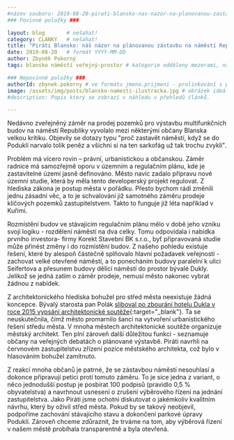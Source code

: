 ```yaml
---
#název souboru: 2019-08-20-pirati-blansko-nas-nazor-na-planovanou-zastavbu-na-namesti-republiky.md
### Povinné položky ###

layout: blog       # nešahat!
category: CLANKY   # nešahat!
title: "Piráti Blansko: náš názor na plánovanou zástavbu na náměstí Republiky"
date: 2019-08-20   # formát YYYY-MM-DD
author: Zbyněk Pokorný
tags: blansko náměstí veřejný-prostor # kategorie odděleny mezerami, např. volby zemědělství životní-prostředí piráti (viz https://jihomoravsky.pirati.cz/tags/)

### Nepovinné položky ###
authorId: zbynek.pokorny # ve formátu jmeno.prijmeni - prolinkování s profilem přes uid
image: /assets/img/posts/blansko-namesti-ilustracka.jpg # obrázek ideálně 420x677px minifikovaný přes https://tinypng.com/
#description: Popis který se zobrazí v náhledu v přehledů článků.

---
```


Nedávno zveřejněný záměr na prodej pozemků pro výstavbu multifunkčních budov na náměstí Republiky vyvolalo mezi některými občany Blanska velkou kritiku. Objevily se dotazy typu "proč zastavět náměstí, když se do Poduklí narvalo tolik peněz a všichni si na ten sarkofág už tak trochu zvykli". 

Problém má vícero rovin – právní, urbanistickou a občanskou. Záměr radnice má samozřejmě oporu v územním a regulačním plánu, kde je zastavitelné území jasně definováno. Město navíc zadalo přípravu nové územní studie, která by měla tento developerský projekt regulovat. Z hlediska zákona je postup města v pořádku. Přesto bychom rádi změnili jednu zásadní věc, a to je schvalování již samotného záměru prodeje klíčových pozemků zastupitelstvem. Takto to funguje již léta například v Kuřimi.

Rozmístění budov ve stávajícím regulačním plánu mělo v době jeho vzniku svoji logiku - rozdělení náměstí na dva celky. Tomu odpovídala i nabídka prvního investora- firmy Korekt Stavební BK s.r.o., byť připravovaná studie může přinést změny i do rozmístění budov. Z našeho pohledu existuje řešení, které by alespoň částečně splňovalo hlavní požadavek veřejnosti - zachovat velké otevřené náměstí, a to ponecháním budovy paralelní k ulici Seifertova a přesunem budovy dělící náměstí do prostor bývalé Dukly. Jelikož se jedná zatím o záměr prodeje, nemusí město nakonec vybrat žádnou z nabídek.

Z architektonického hlediska bohužel pro střed města neexistuje žádná koncepce. Bývalý starosta pan Polák [sliboval po zbourání hotelu Dukla v roce 2015 vypsání architektonické soutěže](https://www.blansko.cz/clanky/2015/12/namesti-po-pripominkach-obcanu){:target="_blank"}. Ta se neuskutečnila, čímž město promarnilo šanci na vytvoření urbanistického řešení středu města. V mnoha městech architektonické soutěže organizuje městský architekt. Ten plní zároveň další důležitou funkci - seznamuje občany na veřejných debatách o plánované výstavbě. Piráti navrhli na červnovém zastupitelstvu zřízení pozice městského architekta, což bylo v hlasováním bohužel zamítnuto. 

Z reakcí mnoha občanů je patrné, že se zástavbou náměstí nesouhlasí a dokonce připravují petici proti tomuto záměru. To je sice jedna z variant, o něco jednodušší postup je posbírat 100 podpisů (pravidlo 0,5 % obyvatelstva) a navrhnout usnesení o zrušení výběrového řízení na jednání zastupitelstva. Jako Piráti jsme ochotni diskutovat o jakémkoliv kvalitním návrhu, který by oživil střed města. Pokud by se takový neobjevil, podpoříme zachování stávajícího stavu a dokončení parkové úpravy Poduklí. Zároveň chceme zdůraznit, že trváme na tom, aby výběrová řízení v našem městě probíhala transparentně a byla otevřená.
